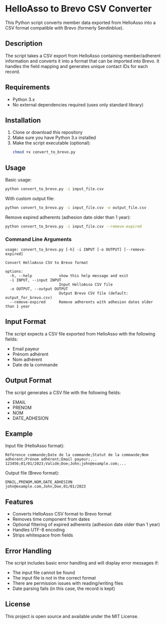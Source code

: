 # HelloAsso to Brevo CSV Converter

This Python script converts member data exported from HelloAsso into a CSV format compatible with Brevo (formerly Sendinblue).

## Description

The script takes a CSV export from HelloAsso containing member/adherent information and converts it into a format that can be imported into Brevo. It handles the field mapping and generates unique contact IDs for each record.

## Requirements

- Python 3.x
- No external dependencies required (uses only standard library)

## Installation

1. Clone or download this repository
2. Make sure you have Python 3.x installed
3. Make the script executable (optional):
   ```bash
   chmod +x convert_to_brevo.py
   ```

## Usage

Basic usage:

```bash
python convert_to_brevo.py -i input_file.csv
```

With custom output file:

```bash
python convert_to_brevo.py -i input_file.csv -o output_file.csv
```

Remove expired adherents (adhesion date older than 1 year):

```bash
python convert_to_brevo.py -i input_file.csv --remove-expired
```

### Command Line Arguments

```
usage: convert_to_brevo.py [-h] -i INPUT [-o OUTPUT] [--remove-expired]

Convert HelloAsso CSV to Brevo format

options:
  -h, --help            show this help message and exit
  -i INPUT, --input INPUT
                        Input HelloAsso CSV file
  -o OUTPUT, --output OUTPUT
                        Output Brevo CSV file (default: output_for_brevo.csv)
  --remove-expired      Remove adherents with adhesion dates older than 1 year
```

## Input Format

The script expects a CSV file exported from HelloAsso with the following fields:

- Email payeur
- Prénom adhérent
- Nom adhérent
- Date de la commande

## Output Format

The script generates a CSV file with the following fields:

- EMAIL
- PRENOM
- NOM
- DATE_ADHESION

## Example

Input file (HelloAsso format):

```csv
Référence commande;Date de la commande;Statut de la commande;Nom adhérent;Prénom adhérent;Email payeur;...
123456;01/01/2023;Validé;Doe;John;john@example.com;...
```

Output file (Brevo format):

```csv
EMAIL,PRENOM,NOM,DATE_ADHESION
john@example.com,John,Doe,01/01/2023
```

## Features

- Converts HelloAsso CSV format to Brevo format
- Removes time component from dates
- Optional filtering of expired adherents (adhesion date older than 1 year)
- Handles UTF-8 encoding
- Strips whitespace from fields

## Error Handling

The script includes basic error handling and will display error messages if:

- The input file cannot be found
- The input file is not in the correct format
- There are permission issues with reading/writing files
- Date parsing fails (in this case, the record is kept)

## License

This project is open source and available under the MIT License.
